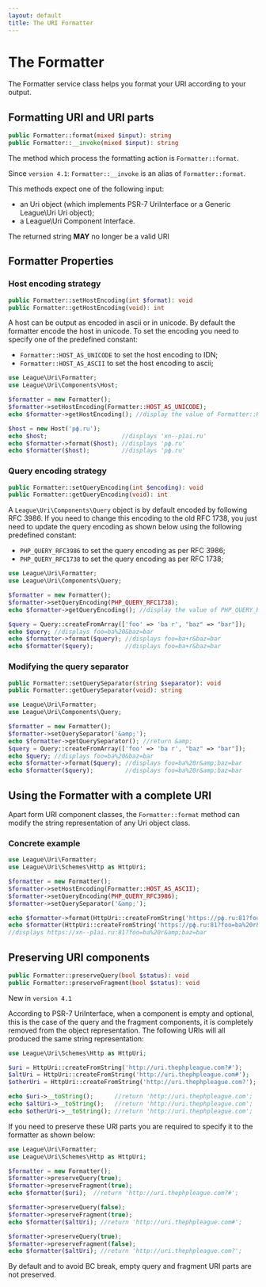 ```yaml
---
layout: default
title: The URI Formatter
---
```


# The Formatter

The Formatter service class helps you format your URI according to your output.

## Formatting URI and URI parts

~~~php
public Formatter::format(mixed $input): string
public Formatter::__invoke(mixed $input): string
~~~~~~

The method which process the formatting action is `Formatter::format`.

<p class="message-notice">Since <code>version 4.1</code>: <code>Formatter::__invoke</code> is an alias of <code>Formatter::format</code>.</p>

This methods expect one of the following input:

- an Uri object (which implements PSR-7 UriInterface or a Generic League\Uri Uri object);
- a League\Uri Component Interface.

<p class="message-warning">The returned string <strong>MAY</strong> no longer be a valid URI</p>

## Formatter Properties

### Host encoding strategy

~~~php
public Formatter::setHostEncoding(int $format): void
public Formatter::getHostEncoding(void): int
~~~~~~

A host can be output as encoded in ascii or in unicode. By default the formatter encode the host in unicode. To set the encoding you need to specify one of the predefined constant:

- `Formatter::HOST_AS_UNICODE` to set the host encoding to IDN;
- `Formatter::HOST_AS_ASCII`   to set the host encoding to ascii;

~~~php
use League\Uri\Formatter;
use League\Uri\Components\Host;

$formatter = new Formatter();
$formatter->setHostEncoding(Formatter::HOST_AS_UNICODE);
echo $formatter->getHostEncoding(); //display the value of Formatter::HOST_AS_ASCII

$host = new Host('рф.ru');
echo $host;                     //displays 'xn--p1ai.ru'
echo $formatter->format($host); //displays 'рф.ru'
echo $formatter($host);         //displays 'рф.ru'
~~~

### Query encoding strategy

~~~php
public Formatter::setQueryEncoding(int $encoding): void
public Formatter::getQueryEncoding(void): int
~~~~~~

A `League\Uri\Components\Query` object is by default encoded by following RFC 3986. If you need to change this encoding to the old RFC 1738, you just need to update the query encoding as shown below using the following predefined constant:

- `PHP_QUERY_RFC3986` to set the query encoding as per RFC 3986;
- `PHP_QUERY_RFC1738` to set the query encoding as per RFC 1738;

~~~php
use League\Uri\Formatter;
use League\Uri\Components\Query;

$formatter = new Formatter();
$formatter->setQueryEncoding(PHP_QUERY_RFC1738);
echo $formatter->getQueryEncoding(); //display the value of PHP_QUERY_RFC1738;

$query = Query::createFromArray(['foo' => 'ba r', "baz" => "bar"]);
echo $query; //displays foo=ba%20&baz=bar
echo $formatter->format($query); //displays foo=ba+r&baz=bar
echo $formatter($query);         //displays foo=ba+r&baz=bar
~~~

### Modifying the query separator

~~~php
public Formatter::setQuerySeparator(string $separator): void
public Formatter::getQuerySeparator(void): string
~~~~~~

~~~php
use League\Uri\Formatter;
use League\Uri\Components\Query;

$formatter = new Formatter();
$formatter->setQuerySeparator('&amp;');
echo $formatter->getQuerySeparator(); //return &amp;
$query = Query::createFromArray(['foo' => 'ba r', "baz" => "bar"]);
echo $query; //displays foo=ba%20&baz=bar
echo $formatter->format($query); //displays foo=ba%20r&amp;baz=bar
echo $formatter($query);         //displays foo=ba%20r&amp;baz=bar
~~~

## Using the Formatter with a complete URI

Apart form URI component classes, the `Formatter::format` method can modify the string representation of any Uri object class.

### Concrete example

~~~php
use League\Uri\Formatter;
use League\Uri\Schemes\Http as HttpUri;

$formatter = new Formatter();
$formatter->setHostEncoding(Formatter::HOST_AS_ASCII);
$formatter->setQueryEncoding(PHP_QUERY_RFC3986);
$formatter->setQuerySeparator('&amp;');

echo $formatter->format(HttpUri::createFromString('https://рф.ru:81?foo=ba%20r&baz=bar'));
echo $formatter(HttpUri::createFromString('https://рф.ru:81?foo=ba%20r&baz=bar'));
//displays https://xn--p1ai.ru:81?foo=ba%20r&amp;baz=bar
~~~


## Preserving URI components

~~~php
public Formatter::preserveQuery(bool $status): void
public Formatter::preserveFragment(bool $status): void
~~~~~~

<p class="message-notice">New in <code>version 4.1</code></p>

According to PSR-7 UriInterface, when a component is empty and optional, this is the case of the query and the fragment components, it is completely removed from the object representation. The following URIs will all produced the same string representation:

~~~php
use League\Uri\Schemes\Http as HttpUri;

$uri = HttpUri::createFromString('http://uri.thephpleague.com?#');
$altUri = HttpUri::createFromString('http://uri.thephpleague.com#');
$otherUri = HttpUri::createFromString('http://uri.thephpleague.com?');

echo $uri->__toString();      //return 'http://uri.thephpleague.com';
echo $altUri->__toString();   //return 'http://uri.thephpleague.com';
echo $otherUri->__toString(); //return 'http://uri.thephpleague.com';
~~~

If you need to preserve these URI parts you are required to specify it to the formatter as shown below:

~~~php
use League\Uri\Formatter;
use League\Uri\Schemes\Http as HttpUri;

$formatter = new Formatter();
$formatter->preserveQuery(true);
$formatter->preserveFragment(true);
echo $formatter($uri);  //return 'http://uri.thephpleague.com?#';

$formatter->preserveQuery(false);
$formatter->preserveFragment(true);
echo $formatter($altUri); //return 'http://uri.thephpleague.com#';

$formatter->preserveQuery(true);
$formatter->preserveFragment(false);
echo $formatter($altUri); //return 'http://uri.thephpleague.com?';
~~~

<p class="message-notice">By default and to avoid BC break, empty query and fragment URI parts are not preserved.</p>